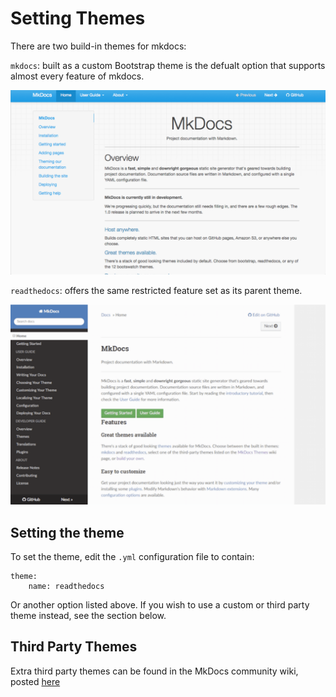 # Setting Themes

There are two build-in themes for mkdocs:

`mkdocs`: built as a custom Bootstrap theme is the defualt option that supports almost every feature of mkdocs.

![mkdocs](/img/mkdocs-format.png)

`readthedocs`: offers the same restricted feature set as its parent theme. 

![readthedocs](/img/readthedocs-format.png)


## Setting the theme 
To set the theme, edit the `.yml` configuration file to contain:

```
theme:
    name: readthedocs
```
Or another option listed above. If you wish to use a custom or third party theme instead, see the section below.


## Third Party Themes
Extra third party themes can be found in the MkDocs community wiki, posted <a href= "https://github.com/mkdocs/mkdocs/wiki/MkDocs-Themes">here</a>